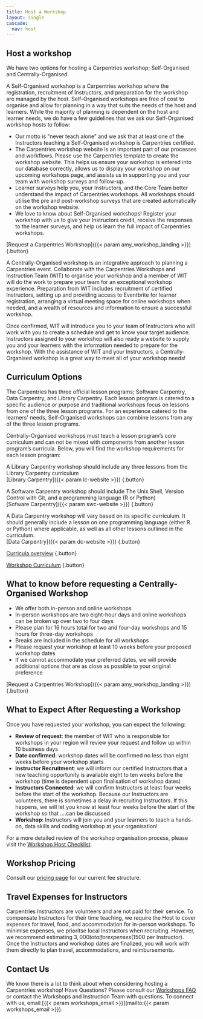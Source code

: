 ```yaml
---
title: Host a Workshop
layout: single
cascade:
  nav: host
---
```


## Host a workshop

We have two options for hosting a Carpentries workshop; Self-Organised and Centrally-Organised.

A Self-Organised workshop is a Carpentries workshop where the registration, recruitment of Instructors, and preparation for the workshop are managed by the host. Self-Organised workshops are free of cost to organise and allow for planning in a way that suits the needs of the host and learners. While the majority of planning is dependent on the host and learner needs, we do have a few guidelines that we ask our Self-Organised workshop hosts to follow:
* Our motto is “never teach alone” and we ask that at least one of the Instructors teaching a Self-Organised workshop is Carpentries certified. 
* The Carpentries workshop website is an important part of our processes and workflows. Please use the Carpentries template to create the workshop website. This helps us ensure your workshop is entered into our database correctly, allows us to display your workshop on our upcoming workshops page, and assists us in supporting you and your team with workshop surveys and follow-up.
* Learner surveys help you, your Instructors, and the Core Team better understand the impact of Carpentries workshops. All workshops should utilise the pre and post-workshop surveys that are created automatically on the workshop website.
* We love to know about Self-Organised workshops! Register your workshop with us to give your Instructors credit, receive the responses to the learner surveys, and help us learn the full impact of Carpentries workshops.

[Request a Carpentries Workshop]({{< param amy_workshop_landing >}})
{.button}

A Centrally-Organised workshop is an integrative approach to planning a Carpentries event. Collaborate with the Carpentries Workshops and Instruction Team (WIT) to organise your workshop and a member of WIT will do the work to prepare your team for an exceptional workshop experience. Preparation from WIT includes recruitment of certified Instructors, setting up and providing access to Eventbrite for learner registration, arranging a virtual meeting space for online workshops when needed, and a wealth of resources and information to ensure a successful workshop. 

Once confirmed, WIT will introduce you to your team of Instructors who will work with you to create a schedule and get to know your target audience. Instructors assigned to your workshop will also ready a website to supply you and your learners with the information needed to prepare for the workshop. With the assistance of WIT and your Instructors, a Centrally-Organised workshop is a great way to meet all of your workshop needs!

## Curriculum Options

The Carpentries has three official lesson programs; Software Carpentry, Data Carpentry, and Library Carpentry. Each lesson program is catered to a specific audience or purpose and traditional workshops focus on lessons from one of the three lesson programs. For an experience catered to the learners' needs, Self-Organised workshops can combine lessons from any of the three lesson programs. 

Centrally-Organised workshops must teach a lesson program’s core curriculum and can not be mixed with components from another lesson program’s curricula. Below, you will find the workshop requirements for each lesson program:

A Library Carpentry workshop should include any three lessons from the Library Carpentry curriculum  
[Library Carpentry]({{< param lc-website >}})
{.button}

A Software Carpentry workshop should include The Unix Shell, Version Control with Git, and a programming language (R or Python)  
[Sofware Carpentry]({{< param swc-website >}})
{.button}

A Data Carpentry workshop will vary based on its specific curriculum. It should generally include a lesson on one programming language (either R or Python) where applicable, as well as all other lessons outlined in the curriculum.  
[Data Carpentry]({{< param dc-website >}})
{.button}

[Curricula overview](/lessons/curriculum-summary)
{.button}

[Workshop Curriculum](#)
{.button}

## What to know before requesting a Centrally-Organised Workshop

* We offer both in-person and online workshops 
* In-person workshops are two eight-hour days and online workshops can be broken up over two to four days
* Please plan for 16 hours total for two and four-day workshops and 15 hours for three-day workshops 
* Breaks are included in the schedule for all workshops
* Please request your workshop at least 10 weeks before your proposed workshop dates
* If we cannot accommodate your preferred dates, we will provide additional options that are as close as possible to your original preference

[Request a Carpentries Workshop]({{< param amy_workshop_landing >}})
{.button}

## What to Expect After Requesting a Workshop

Once you have requested your workshop, you can expect the following:
* **Review of request**: the member of WIT who is responsible for workshops in your region will review your request and follow up within 10 business days 
* **Date confirmed**: workshop dates will be confirmed no less than eight weeks before your workshop starts 
* **Instructor Recruitment**: we will inform our certified Instructors that a new teaching opportunity is available eight to ten weeks before the workshop (time is dependent upon finalisation of workshop dates)
* **Instructors Connected**: we will confirm Instructors at least four weeks before the start of the workshop. Because our Instructors are volunteers, there is sometimes a delay in recruiting Instructors. If this happens, we will let you know at least four weeks before the start of the workshop so that ….can be discussed
* **Workshop**: Instructors will join you and your learners to teach a hands-on, data skills and coding workshop at your organisation!

For a more detailed review of the workshop organisation process, please visit the [Workshop Host Checklist](#).

## Workshop Pricing 

Consult our [pricing page](/host/pricing) for our current fee structure.

## Travel Expenses for Instructors

Carpentries Instructors are volunteers and are not paid for their service. To compensate Instructors for their time teaching, we require the Host to cover expenses for travel, food, and accommodation for in-person workshops. To minimise expenses, we prioritse local Instructors when recruiting. However, we recommend estimating $3,000 total for expenses ($1500 per Instructor). Once the Instructors and workshop dates are finalized, you will work with them directly to plan travel, accommodations, and reimbursements. 

## Contact Us
We know there is a lot to think about when considering hosting a Carpentries workshop! Have Questions? Please consult our [Workshops FAQ](/workshops/workshops-faq/) or contact the Workshops and Instruction Team with questions. To connect with us, email [{{< param workshops_email >}}](mailto:{{< param workshops_email >}}).

